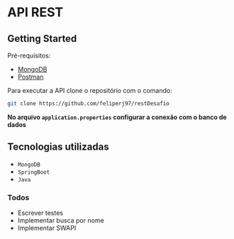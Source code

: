 # API REST

## Getting Started
Pré-requisitos:
* [MongoDB](www.mongodb.com)
* [Postman](https://www.getpostman.com/apps)
 

Para executar a API clone o repositório com o comando:
```sh
git clone https://github.com/feliperj97/restDesafio
```
**No arquivo `application.properties` configurar a conexão com o banco de dados**
## Tecnologias utilizadas
* `MongoDB`
* `SpringBoot`
* `Java`
  

### Todos

 - Escrever testes
 - Implementar busca por nome
 - Implementar SWAPI

